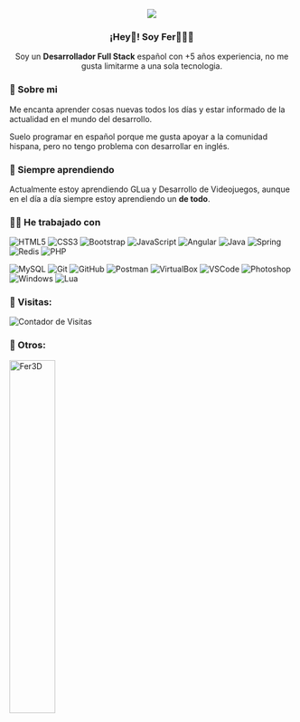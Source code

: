 <p align="center" width="300">
   <img align="center"  src="https://github.com/user-attachments/assets/0467fec6-dd16-43e0-b817-47601a9af925" />
   <h3 align="center">¡Hey👋! Soy Fer👨🏻‍💻</h3>
  <p align="center">Soy un <strong>Desarrollador Full Stack</strong> español con +5 años experiencia, no me gusta limitarme a una sola tecnologia.<br></p>
</p>

### 👋 Sobre mi

Me encanta aprender cosas nuevas todos los días y estar informado de la actualidad en el mundo del desarrollo.

Suelo programar en español porque me gusta apoyar a la comunidad hispana, pero no tengo problema con desarrollar en inglés.

### 🌱 Siempre aprendiendo

Actualmente estoy aprendiendo GLua y Desarrollo de Videojuegos, aunque en el día a día siempre estoy aprendiendo un **de todo**.

### 👩‍💻 He trabajado con

![HTML5](https://img.icons8.com/color/48/000000/html-5--v1.png)
![CSS3](https://img.icons8.com/color/48/000000/css3.png)
![Bootstrap](https://img.icons8.com/color/48/000000/bootstrap.png)
![JavaScript](https://img.icons8.com/color/48/000000/javascript--v1.png)
![Angular](https://img.icons8.com/external-tal-revivo-color-tal-revivo/48/000000/external-angular-a-typescript-based-open-source-web-application-framework-logo-color-tal-revivo.png)
![Java](https://img.icons8.com/color/48/000000/java-coffee-cup-logo--v1.png)
![Spring](https://img.icons8.com/color/48/000000/spring-logo.png)
![Redis](https://img.icons8.com/color/48/000000/redis.png)
![PHP](https://img.icons8.com/color/48/000000/php.png)

![MySQL](https://img.icons8.com/color/48/000000/mysql-logo.png)
![Git](https://img.icons8.com/color/48/000000/git.png)
![GitHub](https://img.icons8.com/color/48/000000/github--v1.png)
![Postman](https://img.icons8.com/external-tal-revivo-color-tal-revivo/48/000000/external-postman-is-the-only-complete-api-development-environment-logo-color-tal-revivo.png)
![VirtualBox](https://img.icons8.com/fluency/48/000000/virtualbox--v1.png)
![VSCode](https://img.icons8.com/color/48/000000/visual-studio-code-2019.png)
![Photoshop](https://img.icons8.com/fluency/48/000000/adobe-photoshop.png)
![Windows](https://img.icons8.com/color/48/000000/windows-logo.png)
![Lua](https://img.icons8.com/color/48/000000/lua-language--v1.png)


### 📒 Visitas:
![Contador de Visitas](https://profile-counter.glitch.me/Fer3D/count.svg)

### 🧩 Otros:
<a href="https://github.com/Fer3D"><img width="40%" src="http://github-readme-streak-stats.herokuapp.com/?user=Fer3D&theme=algolia&date_format=M%20j%5B%2C%20Y%5D&ring=ddddd&fire=dddddd&sideNums=dddddd" alt="Fer3D"></a>
